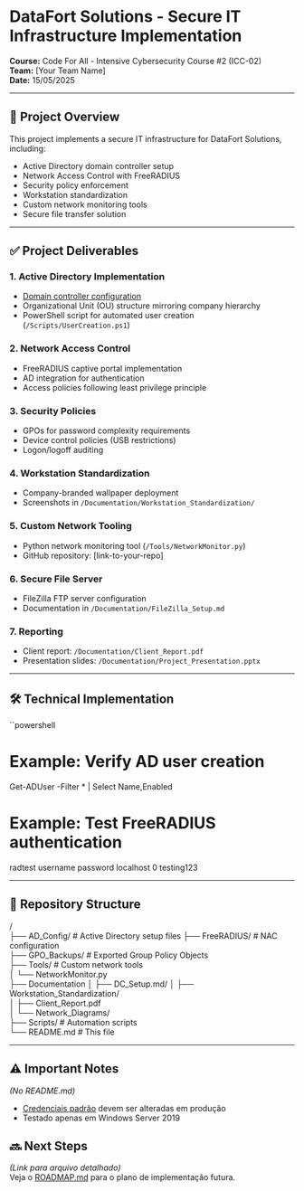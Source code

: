 # **DataFort Solutions - Secure IT Infrastructure Implementation**  
**Course:** Code For All - Intensive Cybersecurity Course #2 (ICC-02)  
**Team:** [Your Team Name]  
**Date:** 15/05/2025 

---

## **📌 Project Overview**  
This project implements a secure IT infrastructure for DataFort Solutions, including:

- Active Directory domain controller setup
- Network Access Control with FreeRADIUS
- Security policy enforcement
- Workstation standardization
- Custom network monitoring tools
- Secure file transfer solution

---

## **✅ Project Deliverables**  

### **1. Active Directory Implementation**  
- [Domain controller configuration](Documentation/DC_Setup.md)  
- Organizational Unit (OU) structure mirroring company hierarchy  
- PowerShell script for automated user creation (`/Scripts/UserCreation.ps1`)  

### **2. Network Access Control**  
- FreeRADIUS captive portal implementation  
- AD integration for authentication  
- Access policies following least privilege principle  

### **3. Security Policies**  
- GPOs for password complexity requirements  
- Device control policies (USB restrictions)  
- Logon/logoff auditing  

### **4. Workstation Standardization**  
- Company-branded wallpaper deployment  
- Screenshots in `/Documentation/Workstation_Standardization/`  

### **5. Custom Network Tooling**  
- Python network monitoring tool (`/Tools/NetworkMonitor.py`)  
- GitHub repository: [link-to-your-repo]  

### **6. Secure File Server**  
- FileZilla FTP server configuration  
- Documentation in `/Documentation/FileZilla_Setup.md`  

### **7. Reporting**  
- Client report: `/Documentation/Client_Report.pdf`  
- Presentation slides: `/Documentation/Project_Presentation.pptx`  

---

## **🛠️ Technical Implementation**  

``powershell
# Example: Verify AD user creation
Get-ADUser -Filter * | Select Name,Enabled

# Example: Test FreeRADIUS authentication
radtest username password localhost 0 testing123

---

## **📂 Repository Structure**
/  
├── AD_Config/            # Active Directory setup files
├── FreeRADIUS/           # NAC configuration  
├── GPO_Backups/          # Exported Group Policy Objects  
├── Tools/                # Custom network tools  
│   └── NetworkMonitor.py  
├── Documentation
│   ├── DC_Setup.md/
│   ├── Workstation_Standardization/  
│   ├── Client_Report.pdf  
│   └── Network_Diagrams/  
├── Scripts/              # Automation scripts  
└── README.md             # This file

---

## **⚠️ Important Notes**  
*(No README.md)*  
- [Credenciais padrão](Documentation/SECURITY_NOTES.md) devem ser alteradas em produção  
- Testado apenas em Windows Server 2019  

## **🔜 Next Steps**  
*(Link para arquivo detalhado)*  
Veja o [ROADMAP.md](Documentation/ROADMAP.md) para o plano de implementação futura.  
